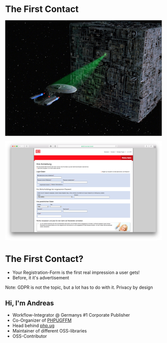# The First Contact



![The first contact?](../base/img/borg.jpg)



![The first contact!](../base/img/first_contact.png)



# The First Contact?

* <!-- .element: class="fragment" -->Your Registration-Form is the first real impression a user gets!
* <!-- .element: class="fragment" -->Before, it it's advertisement

Note: GDPR is not the topic, but a lot has to do with it. Privacy by design



## Hi, I'm Andreas

* Workflow-Integrator @ Germanys #1 Corporate Publisher
* Co-Organizer of [PHPUGFFM](http://phpugffm.de)
* Head behind [php.ug](https://php.ug)
* Maintainer of different OSS-libraries
* OSS-Contributor

